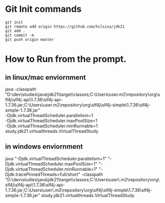 # Git Init commands
    
    git init
    git remote add origin https://github.com/hclsiva/jdk21
    git add .
    git commit -m 
    git push origin master

# How to Run from the prompt.

## in linux/mac enviornment
java -classpath "D:\dev\studies\java\jdk21\target\classes;C:\Users\user\.m2\repository\org\slf4j\slf4j-api\1.7.36\slf4j-api-1.7.36.jar;C:\Users\user\.m2\repository\org\slf4j\slf4j-simple\1.7.36\slf4j-simple-1.7.36.jar" \
-Djdk.virtualThreadScheduler.parallelism=1 \
-Djdk.virtualThreadScheduler.maxPoolSize=1 \
-Djdk.virtualThreadScheduler.minRunnable=1 \
study.jdk21.virtualthreads.VirtualThreadStudy

## in windows enviornment
java  "-Djdk.virtualThreadScheduler.parallelism=1" "-Djdk.virtualThreadScheduler.maxPoolSize=1" "-Djdk.virtualThreadScheduler.minRunnable=1" "-Djdk.tracePinnedThreads=full/short" -classpath "D:\\dev\\studies\\java\\jdk21\\target\\classes;C:\\Users\\user\\.m2\\repository\\org\\slf4j\\slf4j-api\\1.7.36\\slf4j-api-1.7.36.jar;C:\\Users\\user\\.m2\\repository\\org\\slf4j\\slf4j-simple\\1.7.36\\slf4j-simple-1.7.36.jar" study.jdk21.virtualthreads.VirtualThreadStudy

